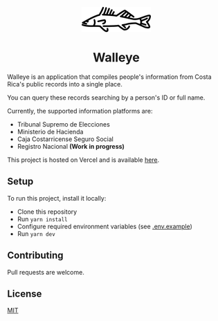 <p align="center">
  <img src="https://raw.githubusercontent.com/ealpizr/walleye/main/public/walleye.svg">
</p>
<h1 align="center">Walleye</h1>

Walleye is an application that compiles people's information from Costa Rica's public records into a single place.

You can query these records searching by a person's ID or full name.

Currently, the supported information platforms are:

- Tribunal Supremo de Elecciones
- Ministerio de Hacienda
- Caja Costarricense Seguro Social
- Registro Nacional **(Work in progress)**

This project is hosted on Vercel and is available [here](https://walleye.ealpizar.com/).

## Setup

To run this project, install it locally:

- Clone this repository
- Run `yarn install`
- Configure required environment variables (see [.env.example](https://github.com/ealpizr/walleye/blob/main/.env.example))
- Run `yarn dev`

## Contributing

Pull requests are welcome.

## License

[MIT](https://opensource.org/licenses/MIT)
